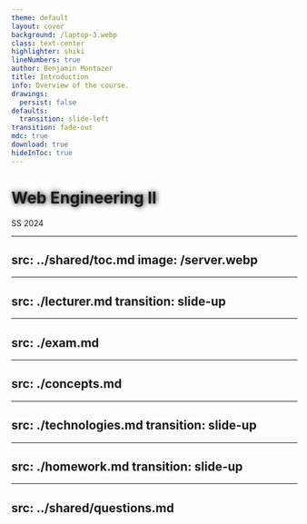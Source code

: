 ```yaml
---
theme: default
layout: cover
background: /laptop-3.webp
class: text-center
highlighter: shiki
lineNumbers: true
author: Benjamin Montazer
title: Introduction
info: Overview of the course.
drawings:
  persist: false
defaults:
  transition: slide-left
transition: fade-out
mdc: true
download: true
hideInToc: true
---
```


# Web Engineering II

SS 2024

<style scoped>
  h1 {
    text-shadow: #000 1px 0 10px !important;
  }
</style>


---
src: ../shared/toc.md
image: /server.webp
---


---
src: ./lecturer.md
transition: slide-up
---


---
src: ./exam.md
---


---
src: ./concepts.md
---


---
src: ./technologies.md
transition: slide-up
---


---
src: ./homework.md
transition: slide-up
---


---
src: ../shared/questions.md
---
